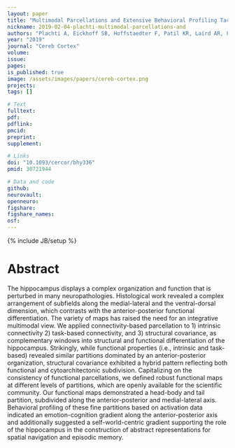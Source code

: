 ```yaml
---
layout: paper
title: "Multimodal Parcellations and Extensive Behavioral Profiling Tackling the Hippocampus Gradient"
nickname: 2019-02-04-plachti-multimodal-parcellations-and
authors: "Plachti A, Eickhoff SB, Hoffstaedter F, Patil KR, Laird AR, Fox PT, Amunts K, Genon S"
year: "2019"
journal: "Cereb Cortex"
volume:
issue:
pages:
is_published: true
image: /assets/images/papers/cereb-cortex.png
projects:
tags: []

# Text
fulltext:
pdf:
pdflink:
pmcid:
preprint:
supplement:

# Links
doi: "10.1093/cercor/bhy336"
pmid: 30721944

# Data and code
github:
neurovault:
openneuro:
figshare:
figshare_names:
osf:
---
```

{% include JB/setup %}

# Abstract

The hippocampus displays a complex organization and function that is perturbed in many neuropathologies. Histological work revealed a complex arrangement of subfields along the medial-lateral and the ventral-dorsal dimension, which contrasts with the anterior-posterior functional differentiation. The variety of maps has raised the need for an integrative multimodal view. We applied connectivity-based parcellation to 1) intrinsic connectivity 2) task-based connectivity, and 3) structural covariance, as complementary windows into structural and functional differentiation of the hippocampus. Strikingly, while functional properties (i.e., intrinsic and task-based) revealed similar partitions dominated by an anterior-posterior organization, structural covariance exhibited a hybrid pattern reflecting both functional and cytoarchitectonic subdivision. Capitalizing on the consistency of functional parcellations, we defined robust functional maps at different levels of partitions, which are openly available for the scientific community. Our functional maps demonstrated a head-body and tail partition, subdivided along the anterior-posterior and medial-lateral axis. Behavioral profiling of these fine partitions based on activation data indicated an emotion-cognition gradient along the anterior-posterior axis and additionally suggested a self-world-centric gradient supporting the role of the hippocampus in the construction of abstract representations for spatial navigation and episodic memory.
